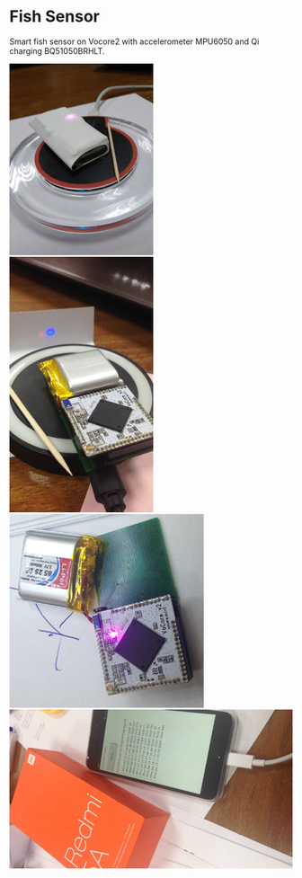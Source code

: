 # Fish Sensor
Smart fish sensor on Vocore2 with accelerometer MPU6050 and Qi charging BQ51050BRHLT.

![Prototype](https://github.com/koptserg/Fish-Sensor/blob/master/IMG_20190728_2.jpg)
![Prototype](https://github.com/koptserg/Fish-Sensor/blob/master/GNYW3480_1.jpg)
![Prototype](https://github.com/koptserg/Fish-Sensor/blob/master/PWMQ0746_2.jpg)
![Prototype](https://github.com/koptserg/Fish-Sensor/blob/master/HAPY6908_1.jpg)
